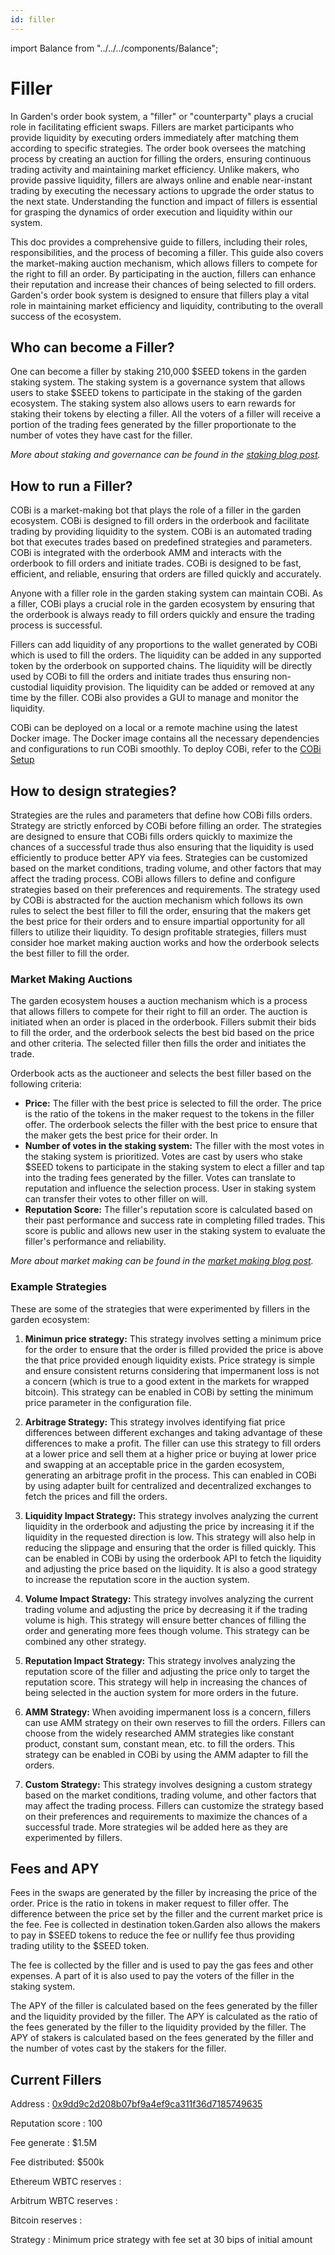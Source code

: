 ```yaml
---
id: filler
---
```


import Balance from "../../../components/Balance";

# Filler

In Garden's order book system, a "filler" or "counterparty" plays a crucial role in facilitating efficient swaps. Fillers are market participants who provide liquidity by executing orders immediately after matching them according to specific strategies. The order book oversees the matching process by creating an auction for filling the orders, ensuring continuous trading activity and maintaining market efficiency. Unlike makers, who provide passive liquidity, fillers are always online and enable near-instant trading by executing the necessary actions to upgrade the order status to the next state. Understanding the function and impact of fillers is essential for grasping the dynamics of order execution and liquidity within our system.

This doc provides a comprehensive guide to fillers, including their roles, responsibilities, and the process of becoming a filler. This guide also covers the market-making auction mechanism, which allows fillers to compete for the right to fill an order. By participating in the auction, fillers can enhance their reputation and increase their chances of being selected to fill orders. Garden's order book system is designed to ensure that fillers play a vital role in maintaining market efficiency and liquidity, contributing to the overall success of the ecosystem.

## Who can become a Filler?

One can become a filler by staking 210,000 $SEED tokens in the garden staking system. The staking system is a governance system that allows users to stake $SEED tokens to participate in the staking of the garden ecosystem. The staking system also allows users to earn rewards for staking their tokens by electing a filler. All the voters of a filler will receive a portion of the trading fees generated by the filler proportionate to the number of votes they have cast for the filler.

_More about staking and governance can be found in the [staking blog post](https://garden.finance/blogs/staking-is-live/)._

## How to run a Filler?

COBi is a market-making bot that plays the role of a filler in the garden ecosystem. COBi is designed to fill orders in the orderbook and facilitate trading by providing liquidity to the system. COBi is an automated trading bot that executes trades based on predefined strategies and parameters. COBi is integrated with the orderbook AMM and interacts with the orderbook to fill orders and initiate trades. COBi is designed to be fast, efficient, and reliable, ensuring that orders are filled quickly and accurately.

Anyone with a filler role in the garden staking system can maintain COBi. As a filler, COBi plays a crucial role in the garden ecosystem by ensuring that the orderbook is always ready to fill orders quickly and ensure the trading process is successful.

Fillers can add liquidity of any proportions to the wallet generated by COBi which is used to fill the orders. The liquidity can be added in any supported token by the orderbook on supported chains. The liquidity will be directly used by COBi to fill the orders and initiate trades thus ensuring non-custodial liquidity provision. The liquidity can be added or removed at any time by the filler. COBi also provides a GUI to manage and monitor the liquidity.

COBi can be deployed on a local or a remote machine using the latest Docker image. The Docker image contains all the necessary dependencies and configurations to run COBi smoothly. To deploy COBi, refer to the [COBi Setup](https://github.com/catalogfi/cobi/tree/feat/readme?tab=readme-ov-file#setup)

## How to design strategies?

Strategies are the rules and parameters that define how COBi fills orders. Strategy are strictly enforced by COBi before filling an order. The strategies are designed to ensure that COBi fills orders quickly to maximize the chances of a successful trade thus also ensuring that the liquidity is used efficiently to produce better APY via fees. Strategies can be customized based on the market conditions, trading volume, and other factors that may affect the trading process. COBi allows fillers to define and configure strategies based on their preferences and requirements. The strategy used by COBi is abstracted for the auction mechanism which follows its own rules to select the best filler to fill the order, ensuring that the makers get the best price for their orders and to ensure impartial opportunity for all fillers to utilize their liquidity. To design profitable strategies, fillers must consider hoe market making auction works and how the orderbook selects the best filler to fill the order.

### Market Making Auctions

The garden ecosystem houses a auction mechanism which is a process that allows fillers to compete for their right to fill an order. The auction is initiated when an order is placed in the orderbook. Fillers submit their bids to fill the order, and the orderbook selects the best bid based on the price and other criteria. The selected filler then fills the order and initiates the trade.

Orderbook acts as the auctioneer and selects the best filler based on the following criteria:

- **Price:** The filler with the best price is selected to fill the order. The price is the ratio of the tokens in the maker request to the tokens in the filler offer. The orderbook selects the filler with the best price to ensure that the maker gets the best price for their order. In
- **Number of votes in the staking system:** The filler with the most votes in the staking system is prioritized. Votes are cast by users who stake $SEED tokens to participate in the staking system to elect a filler and tap into the trading fees generated by the filler. Votes can translate to reputation and influence the selection process. User in staking system can transfer their votes to other filler on will.
- **Reputation Score:** The filler's reputation score is calculated based on their past performance and success rate in completing filled trades. This score is public and allows new user in the staking system to evaluate the filler's performance and reliability.

_More about market making can be found in the [market making blog post](https://garden.finance/blogs/market-making-and-staking/)._

### Example Strategies

These are some of the strategies that were experimented by fillers in the garden ecosystem:

1. **Minimun price strategy:** This strategy involves setting a minimum price for the order to ensure that the order is filled provided the price is above the that price provided enough liquidity exists. Price strategy is simple and ensure consistent returns considering that impermanent loss is not a concern (which is true to a good extent in the markets for wrapped bitcoin). This strategy can be enabled in COBi by setting the minimum price parameter in the configuration file.

2. **Arbitrage Strategy:** This strategy involves identifying fiat price differences between different exchanges and taking advantage of these differences to make a profit. The filler can use this strategy to fill orders at a lower price and sell them at a higher price or buying at lower price and swapping at an acceptable price in the garden ecosystem, generating an arbitrage profit in the process. This can enabled in COBi by using adapter built for centralized and decentralized exchanges to fetch the prices and fill the orders.
3. **Liquidity Impact Strategy:** This strategy involves analyzing the current liquidity in the orderbook and adjusting the price by increasing it if the liquidity in the requested direction is low. This strategy will also help in reducing the slippage and ensuring that the order is filled quickly. This can be enabled in COBi by using the orderbook API to fetch the liquidity and adjusting the price based on the liquidity. It is also a good strategy to increase the reputation score in the auction system.

4. **Volume Impact Strategy:** This strategy involves analyzing the current trading volume and adjusting the price by decreasing it if the trading volume is high. This strategy will ensure better chances of filling the order and generating more fees though volume. This strategy can be combined any other strategy.

5. **Reputation Impact Strategy:** This strategy involves analyzing the reputation score of the filler and adjusting the price only to target the reputation score. This strategy will help in increasing the chances of being selected in the auction system for more orders in the future.

6. **AMM Strategy:** When avoiding impermanent loss is a concern, fillers can use AMM strategy on their own reserves to fill the orders. Fillers can choose from the widely researched AMM strategies like constant product, constant sum, constant mean, etc. to fill the orders. This strategy can be enabled in COBi by using the AMM adapter to fill the orders.

7. **Custom Strategy:** This strategy involves designing a custom strategy based on the market conditions, trading volume, and other factors that may affect the trading process. Fillers can customize the strategy based on their preferences and requirements to maximize the chances of a successful trade. More strategies wil be added here as they are experimented by fillers.

## Fees and APY

Fees in the swaps are generated by the filler by increasing the price of the order. Price is the ratio in tokens in maker request to filler offer. The difference between the price set by the filler and the current market price is the fee. Fee is collected in destination token.Garden also allows the makers to pay in $SEED tokens to reduce the fee or nullify fee thus providing trading utility to the $SEED token.

The fee is collected by the filler and is used to pay the gas fees and other expenses. A part of it is also used to pay the voters of the filler in the staking system.

The APY of the filler is calculated based on the fees generated by the filler and the liquidity provided by the filler. The APY is calculated as the ratio of the fees generated by the filler to the liquidity provided by the filler. The APY of stakers is calculated based on the fees generated by the filler and the number of votes cast by the stakers for the filler.

## Current Fillers

Address : [0x9dd9c2d208b07bf9a4ef9ca311f36d7185749635](https://etherscan.io/address/0x9dd9c2d208b07bf9a4ef9ca311f36d7185749635)

Reputation score : 100

Fee generate : $1.5M

Fee distributed: $500k

Ethereum WBTC reserves : [<Balance chain="Ethereum" address="0x9dd9c2d208b07bf9a4ef9ca311f36d7185749635" token="0x2260fac5e5542a773aa44fbcfedf7c193bc2c599"/>](https://etherscan.io/token/0x2260fac5e5542a773aa44fbcfedf7c193bc2c599?a=0x9dd9c2d208b07bf9a4ef9ca311f36d7185749635)

Arbitrum WBTC reserves : [<Balance chain="Arbitrum" address="0x9dd9c2d208b07bf9a4ef9ca311f36d7185749635" token="0x2f2a2543b76a4166549f7aab2e75bef0aefc5b0f"/>](https://arbiscan.io/token/0x2f2a2543b76a4166549f7aab2e75bef0aefc5b0f?a=0x9dd9c2d208b07bf9a4ef9ca311f36d7185749635)

Bitcoin reserves : [<Balance chain="Bitcoin" address="bc1qhww67feqfdf6xasjat88x5stqa6vzx0c6fgtnj"/>](https://mempool.space/address/bc1qhww67feqfdf6xasjat88x5stqa6vzx0c6fgtnj)

Strategy : Minimum price strategy with fee set at 30 bips of initial amount
